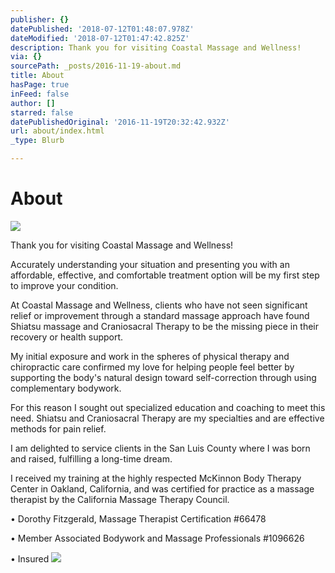 ```yaml
---
publisher: {}
datePublished: '2018-07-12T01:48:07.978Z'
dateModified: '2018-07-12T01:47:42.825Z'
description: Thank you for visiting Coastal Massage and Wellness!
via: {}
sourcePath: _posts/2016-11-19-about.md
title: About
hasPage: true
inFeed: false
author: []
starred: false
datePublishedOriginal: '2016-11-19T20:32:42.932Z'
url: about/index.html
_type: Blurb

---
```

# **About**
![](https://the-grid-user-content.s3-us-west-2.amazonaws.com/f8941125-95c5-47be-9aef-fdd3ae7d07a2.jpg)

Thank you for visiting Coastal Massage and Wellness!

Accurately understanding your situation and presenting you with an affordable, effective, and comfortable treatment option will be my first step to improve your condition.

At Coastal Massage and Wellness, clients who have not seen significant relief or improvement through a standard massage approach have found Shiatsu massage and Craniosacral Therapy to be the missing piece in their recovery or health support.

My initial exposure and work in the spheres of physical therapy and chiropractic care confirmed my love for helping people feel better by supporting the body's natural design toward self-correction through using complementary bodywork.

For this reason I sought out specialized education and coaching to meet this need. Shiatsu and Craniosacral Therapy are my specialties and are effective methods for pain relief.

I am delighted to service clients in the San Luis County where I was born and raised, fulfilling a long-time dream.

I received my training at the highly respected McKinnon Body Therapy Center in Oakland, California, and was certified for practice as a massage therapist by the California Massage Therapy Council.

• Dorothy Fitzgerald, Massage Therapist Certification \#66478

• Member Associated Bodywork and Massage Professionals \#1096626

• Insured
![](https://the-grid-user-content.s3-us-west-2.amazonaws.com/4f81adb7-c6a6-42e1-b720-5f018cb29c57.jpg)